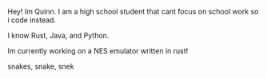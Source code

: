 Hey! Im Quinn. I am a high school student that cant focus on school work so i code instead.

I know Rust, Java, and Python.

Im currently working on a NES emulator written in rust!


snakes, snake, snek
<!---
QuackitsQuinn/QuackitsQuinn is a ✨ special ✨ repository because its `README.md` (this file) appears on your GitHub profile.
You can click the Preview link to take a look at your changes.
--->
